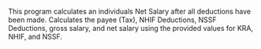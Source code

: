 This program calculates an individuals Net Salary after all deductions have been made.
Calculates the payee (Tax), NHIF Deductions, NSSF Deductions, gross salary, and net salary using the provided values for KRA, NHIF, and NSSF.